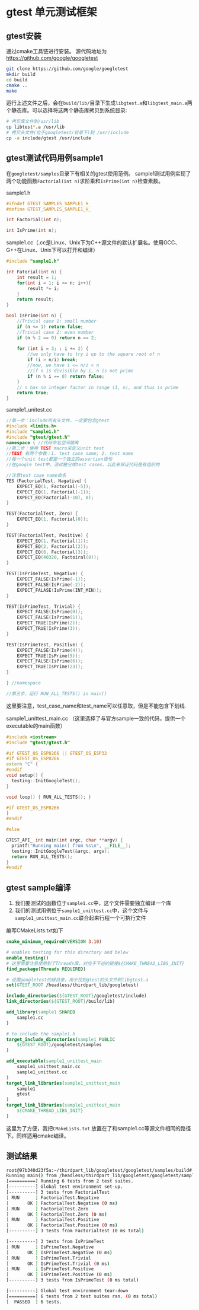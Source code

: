 # gtest 单元测试框架
## gtest安装
通过cmake工具链进行安装。
源代码地址为<https://github.com/google/googletest>
```bash
git clone https://github.com/google/googletest
mkdir build
cd build
cmake ..
make
```
运行上述文件之后，会在`build/lib/`目录下生成`libgtest.a`和`libgtest_main.a`两个静态库。可以选择将这两个静态库拷贝到系统目录:
```bash
# 拷贝库文件到/usr/lib
cp libtest*.a /usr/lib
# 拷贝头文件(位于googletest/目录下)到 /usr/include
cp -a include/gtest /usr/include
```

## gtest测试代码用例sample1
在`googletest/samples`目录下有相关的gtest使用范例。
sample1测试用例实现了两个功能函数`Factorial(int n)`求阶乘和`IsPrime(int n)`检查素数。

sample1.h
```c++
#ifndef GTEST_SAMPLES_SAMPLE1_H_
#define GTEST_SAMPLES_SAMPLE1_H_

int Factorial(int n);

int IsPrime(int n);
```

sample1.cc（.cc是Linux、Unix下为C++源文件的默认扩展名。使用GCC、G++在Linux、Unix下可以打开和编译）
```c++
#include "sample1.h"

int Fatorial(int n) {
    int result = 1;
    for(int i = 1; i <= n; i++){
        result *= i;
    }
    return result;
}

bool IsPrime(int n) {
    //Trivial case 1: small number
    if (n <= 1) return false;
    //Trivial case 2: even number
    if (n % 2 == 0) return n == 2;
    
    for (int i = 3; ; i += 2) {
        //we only have to try i up to the square root of n
        if (i > n/i) break;
        //now, we have i <= n/i < n
        //if n is divisible by i, n is not prime
        if (n % i == 0) return false;
    }
    // n has no integer factor in range (1, n), and thus is prime
    return true;
}
```

sample1_unitest.cc
```c++
//第一步：include所有头文件，一定要包含gtest
#include <limits.h>
#include "sample1.h"
#include "gtest/gtest.h"
namespace { //代码命名空间隔离
//第二步：使用 TEST macro来定义unit test
//TEST 有两个参数：1. test case name; 2. test name
//每一个unit test都是一个独立的assertion语句
//在google test中，测试被分成test cases，以此来保证代码是有组织的

//注意test case name命名
TES（FactorialTest, Nagative）{
    EXPECT_EQ(1, Factorial(-5));
    EXPECT_EQ(1, Factorial(-1));
    EXPECT_EQ(Factorial(-10), 0);
}

TEST(FactorialTest, Zero) {
    EXPECT_EQ(1, Factorial(0));
}

TEST(FactorialTest, Positive) {
    EXPECT_EQ(1, Factorial(1));
    EXPECT_EQ(2, Factorial(2));
    EXPECT_EQ(6, Factorial(3));
    EXPECT_EQ(40320, Factoiral(8));
}

TEST(IsPrimeTest, Negative) {
    EXPECT_FALSE(IsPrime(-1));
    EXPECT_FALSE(IsPrime(-2));
    EXPECT_FALASE(IsPrime(INT_MIN));
}

TEST(IsPrimeTest, Trivial) {
    EXPECT_FALSE(IsPrime(0));
    EXPECT_FALSE(IsPrime(1));
    EXPECT_TRUE(IsPrime(2));
    EXPECT_TRUE(IsPrime(3));
}

TEST(IsPrimeTest, Positive) {
    EXPECT_FALSE(IsPrime(4));
    EXPECT_TRUE(IsPrime(5));
    EXPECT_FALSE(IsPrime(6));
    EXPECT_TRUE(IsPrime(23));
}

} //namespace

//第三步，运行 RUN_ALL_TESTS() in main()
```

这里要注意，test_case_name和test_name可以任意取，但是不能包含下划线.

sample1_unittest_main.cc （这里选择了与官方sample一致的代码，提供一个executable的main函数）
```c++
#include <iostream>
#include "gtest/gtest.h"

#if GTEST_OS_ESP8266 || GTEST_OS_ESP32
#if GTEST_OS_ESP8266
extern "C" {
#endif
void setup() {
  testing::InitGoogleTest();
}

void loop() { RUN_ALL_TESTS(); }

#if GTEST_OS_ESP8266
}
#endif

#else

GTEST_API_ int main(int argc, char **argv) {
  printf("Running main() from %s\n", __FILE__);
  testing::InitGoogleTest(&argc, argv);
  return RUN_ALL_TESTS();
}
#endif
```

## gtest sample编译
1. 我们要测试的函数位于`sample1.cc`中，这个文件需要独立编译一个库
2. 我们的测试用例位于`sample1_unittest.cc`中，这个文件与`sample1_unittest_main.cc`联合起来行程一个可执行文件

编写CMakeLists.txt如下
```cmake
cmake_minimum_required(VERSION 3.10)

# enables testing for this directory and below
enable_testing()
# 这里需要注意使用到了Threads库，对应于下述的链接${CMAKE_THREAD_LIBS_INIT}
find_package(Threads REQUIRED)

# 设置googletest的根目录，用于找到gtest的头文件和libgtest.a
set(GTEST_ROOT /headless/thirdpart_lib/googletest)

include_directories(${GTEST_ROOT}/googletest/include)
link_directories(${GTEST_ROOT}/build/lib)

add_library(sample1 SHARED
    sample1.cc
)

# to include the sample1.h
target_include_directories(sample1 PUBLIC
    ${GTEST_ROOT}/googletest/samples
)

add_executable(sample1_unittest_main
    sample1_unittest_main.cc
    sample1_unittest.cc
)
target_link_libraries(sample1_unittest_main
    sample1
    gtest
)
target_link_libraries(sample1_unittest_main
    ${CMAKE_THREAD_LIBS_INIT}
)
```

这里为了方便，我把`CMakeLists.txt` 放置在了和sample1.cc等源文件相同的路径下。同样适用cmake编译。

## 测试结果
```bash
root@97b340d23f5a:~/thirdpart_lib/googletest/googletest/samples/build# ./sample1_unittest_main
Running main() from /headless/thirdpart_lib/googletest/googletest/samples/sample1_unittest_main.cc
[==========] Running 6 tests from 2 test suites.
[----------] Global test environment set-up.
[----------] 3 tests from FactorialTest
[ RUN      ] FactorialTest.Negative
[       OK ] FactorialTest.Negative (0 ms)
[ RUN      ] FactorialTest.Zero
[       OK ] FactorialTest.Zero (0 ms)
[ RUN      ] FactorialTest.Positive
[       OK ] FactorialTest.Positive (0 ms)
[----------] 3 tests from FactorialTest (0 ms total)

[----------] 3 tests from IsPrimeTest
[ RUN      ] IsPrimeTest.Negative
[       OK ] IsPrimeTest.Negative (0 ms)
[ RUN      ] IsPrimeTest.Trivial
[       OK ] IsPrimeTest.Trivial (0 ms)
[ RUN      ] IsPrimeTest.Positive
[       OK ] IsPrimeTest.Positive (0 ms)
[----------] 3 tests from IsPrimeTest (0 ms total)

[----------] Global test environment tear-down
[==========] 6 tests from 2 test suites ran. (0 ms total)
[  PASSED  ] 6 tests.
```

